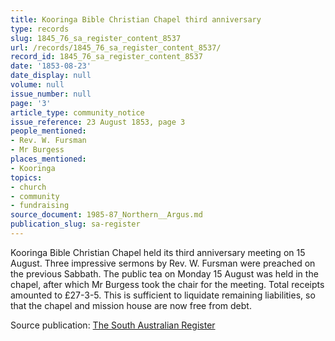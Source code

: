 ```yaml
---
title: Kooringa Bible Christian Chapel third anniversary
type: records
slug: 1845_76_sa_register_content_8537
url: /records/1845_76_sa_register_content_8537/
record_id: 1845_76_sa_register_content_8537
date: '1853-08-23'
date_display: null
volume: null
issue_number: null
page: '3'
article_type: community_notice
issue_reference: 23 August 1853, page 3
people_mentioned:
- Rev. W. Fursman
- Mr Burgess
places_mentioned:
- Kooringa
topics:
- church
- community
- fundraising
source_document: 1985-87_Northern__Argus.md
publication_slug: sa-register
---
```


Kooringa Bible Christian Chapel held its third anniversary meeting on 15 August.  Three impressive sermons by Rev. W. Fursman were preached on the previous Sabbath.  The public tea on Monday 15 August was held in the chapel, after which Mr Burgess took the chair for the meeting.  Total receipts amounted to £27-3-5.  This is sufficient to liquidate remaining liabilities, so that the chapel and mission house are now free from debt.

Source publication: [The South Australian Register](/publications/sa-register/)
